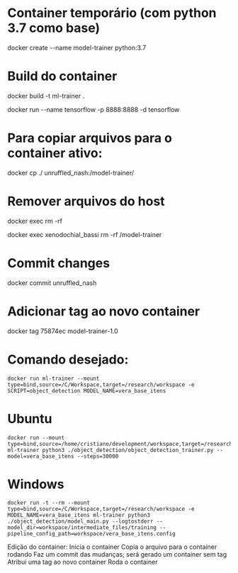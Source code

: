 # Container temporário (com python 3.7 como base)
docker create --name model-trainer python:3.7

# Build do container
docker build -t ml-trainer .

docker run --name tensorflow -p 8888:8888 -d tensorflow

# Para copiar arquivos para o container ativo:
docker cp ./ unruffled_nash:/model-trainer/

# Remover arquivos do host
docker exec <container> rm -rf <YourFile>

docker exec xenodochial_bassi rm -rf /model-trainer

# Commit changes
docker commit unruffled_nash

# Adicionar tag ao novo container
docker tag 75874ec model-trainer-1.0

# Comando desejado:
    docker run ml-trainer --mount type=bind,source=/C/Workspace,target=/research/workspace -e SCRIPT=object_detection MODEL_NAME=vera_base_itens

# Ubuntu
    docker run --mount type=bind,source=/home/cristiano/development/workspace,target=/research/workspace ml-trainer python3 ./object_detection/object_detection_trainer.py --model=vera_base_itens --steps=30000

# Windows
    docker run -t --rm --mount type=bind,source=/C/Workspace,target=/research/workspace -e MODEL_NAME=vera_base_itens ml-trainer python3 ./object_detection/model_main.py --logtostderr --model_dir=workspace/intermediate_files/training --pipeline_config_path=workspace/vera_base_itens.config


Edição do container:
    Inicia o container
    Copia o arquivo para o container rodando
    Faz um commit das mudanças; será gerado um container sem tag
    Atribui uma tag ao novo container
    Roda o container